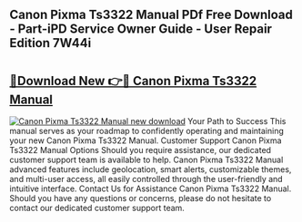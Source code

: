 ## Canon Pixma Ts3322 Manual PDf Free Download - Part-iPD Service Owner Guide - User Repair Edition 7W44i

# <h2><a href="http://bc27482.oget.top/?id=Canon+Pixma+Ts3322+Manual">🔗Download New 👉🔴 Canon Pixma Ts3322 Manual</a></h2>

[![Canon Pixma Ts3322 Manual new download](https://i.imgur.com/5g1atiW.png)](http://bc27482.oget.top/?id=Canon+Pixma+Ts3322+Manual)
Your Path to Success This manual serves as your roadmap to confidently operating and maintaining your new Canon Pixma Ts3322 Manual. Customer Support Canon Pixma Ts3322 Manual Options Should you require assistance, our dedicated customer support team is available to help. Canon Pixma Ts3322 Manual advanced features include geolocation, smart alerts, customizable themes, and multi-user access, all easily controlled through the user-friendly and intuitive interface. Contact Us for Assistance Canon Pixma Ts3322 Manual. Should you have any questions or concerns, please do not hesitate to contact our dedicated customer support team.

